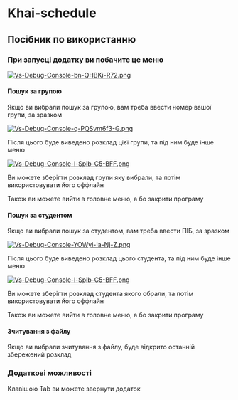 # Khai-schedule
## Посібник по використанню

### При запусці додатку ви побачите це меню

[![Vs-Debug-Console-bn-QHBKi-R72.png](https://i.postimg.cc/2yKv81S9/Vs-Debug-Console-bn-QHBKi-R72.png)](https://postimg.cc/2Ln308vn)

#### Пошук за групою

Якщо ви вибрали пошук за групою, вам треба ввести номер вашої групи, за зразком

[![Vs-Debug-Console-q-PQSvm6f3-G.png](https://i.postimg.cc/Qdt8YrJs/Vs-Debug-Console-q-PQSvm6f3-G.png)](https://postimg.cc/LncFhwW0)

Після цього буде виведено розклад цієї групи, та під ним буде інше меню

[![Vs-Debug-Console-l-Spib-C5-BFF.png](https://i.postimg.cc/mgXQKBxS/Vs-Debug-Console-l-Spib-C5-BFF.png)](https://postimg.cc/NKX9Hhjy)

Ви можете зберігти розклад групи яку вибрали, та потім використовувати його оффлайн

Також ви можете вийти в головне меню, а бо закрити програму

#### Пошук за студентом

Якщо ви вибрали пошук за студентом, вам треба ввести ПІБ, за зразком

[![Vs-Debug-Console-YOWyi-Ia-Nj-Z.png](https://i.postimg.cc/rmJWCk9W/Vs-Debug-Console-YOWyi-Ia-Nj-Z.png)](https://postimg.cc/k62BqLzX)

Після цього буде виведено розклад цього студента, та під ним буде інше меню

[![Vs-Debug-Console-l-Spib-C5-BFF.png](https://i.postimg.cc/mgXQKBxS/Vs-Debug-Console-l-Spib-C5-BFF.png)](https://postimg.cc/NKX9Hhjy)

Ви можете зберігти розклад студента якого обрали, та потім використовувати його оффлайн

Також ви можете вийти в головне меню, а бо закрити програму

#### Зчитування з файлу

Якщо ви вибрали зчитування з файлу, буде відкрито останній збережений розклад

### Додаткові можливості

Клавішою Tab ви можете звернути додаток

